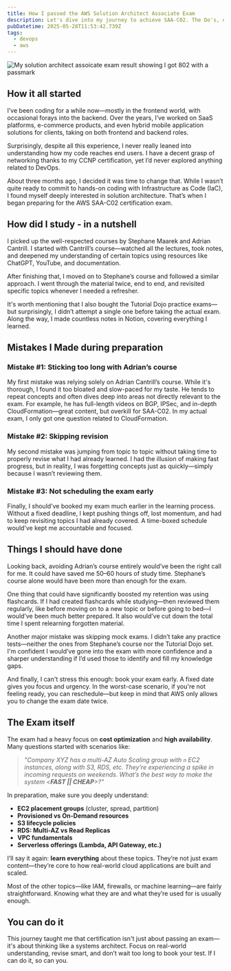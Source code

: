 ```yaml
---
title: How I passed the AWS Solution Architect Associate Exam
description: Let's dive into my journey to achieve SAA-C02. The Do's, don'ts and everything inbetween
pubDatetime: 2025-05-28T11:53:42.739Z
tags:
  - devops
  - aws
---
```

<div><img src="/saa-c02-result.jpeg" alt="My solution architect assoicate exam result showing I got 802 with a passmark"></img><div/>

## How it all started

I’ve been coding for a while now—mostly in the frontend world, with occasional forays into the backend. Over the years, I’ve worked on SaaS platforms, e-commerce products, and even hybrid mobile application solutions for clients, taking on both frontend and backend roles.

Surprisingly, despite all this experience, I never really leaned into understanding how my code reaches end users. I have a decent grasp of networking thanks to my CCNP certification, yet I’d never explored anything related to DevOps.

About three months ago, I decided it was time to change that. While I wasn’t quite ready to commit to hands-on coding with Infrastructure as Code (IaC), I found myself deeply interested in solution architecture. That’s when I began preparing for the AWS SAA-C02 certification exam.

## How did I study - in a nutshell

I picked up the well-respected courses by Stephane Maarek and Adrian Cantrill. I started with Cantrill’s course—watched all the lectures, took notes, and deepened my understanding of certain topics using resources like ChatGPT, YouTube, and documentation.

After finishing that, I moved on to Stephane’s course and followed a similar approach. I went through the material twice, end to end, and revisited specific topics whenever I needed a refresher.

It's worth mentioning that I also bought the Tutorial Dojo practice exams—but surprisingly, I didn’t attempt a single one before taking the actual exam. Along the way, I made countless notes in Notion, covering everything I learned.

## Mistakes I Made during preparation

### Mistake #1: Sticking too long with Adrian’s course

My first mistake was relying solely on Adrian Cantrill’s course. While it's thorough, I found it too bloated and slow-paced for my taste. He tends to repeat concepts and often dives deep into areas not directly relevant to the exam. For example, he has full-length videos on BGP, IPSec, and in-depth CloudFormation—great content, but overkill for SAA-C02. In my actual exam, I only got one question related to CloudFormation.

### Mistake #2: Skipping revision

My second mistake was jumping from topic to topic without taking time to properly revise what I had already learned. I had the illusion of making fast progress, but in reality, I was forgetting concepts just as quickly—simply because I wasn’t reviewing them.

### Mistake #3: Not scheduling the exam early

Finally, I should’ve booked my exam much earlier in the learning process. Without a fixed deadline, I kept pushing things off, lost momentum, and had to keep revisiting topics I had already covered. A time-boxed schedule would’ve kept me accountable and focused.

## Things I should have done

Looking back, avoiding Adrian’s course entirely would’ve been the right call for me. It could have saved me 50–60 hours of study time. Stephane’s course alone would have been more than enough for the exam.

One thing that could have significantly boosted my retention was using flashcards. If I had created flashcards while studying—then reviewed them regularly, like before moving on to a new topic or before going to bed—I would’ve been much better prepared. It also would’ve cut down the total time I spent relearning forgotten material.

Another major mistake was skipping mock exams. I didn’t take any practice tests—neither the ones from Stephane’s course nor the Tutorial Dojo set. I'm confident I would’ve gone into the exam with more confidence and a sharper understanding if I’d used those to identify and fill my knowledge gaps.

And finally, I can't stress this enough: book your exam early. A fixed date gives you focus and urgency. In the worst-case scenario, if you're not feeling ready, you can reschedule—but keep in mind that AWS only allows you to change the exam date twice.

## The Exam itself

The exam had a heavy focus on **cost optimization** and **high availability**. Many questions started with scenarios like:

> *"Company XYZ has a multi-AZ Auto Scaling group with `n` EC2 instances, along with S3, RDS, etc. They’re experiencing a spike in incoming requests on weekends. What’s the best way to make the system <**FAST || CHEAP**>?"*

In preparation, make sure you deeply understand:

* **EC2 placement groups** (cluster, spread, partition)
* **Provisioned vs On-Demand resources**
* **S3 lifecycle policies**
* **RDS: Multi-AZ vs Read Replicas**
* **VPC fundamentals**
* **Serverless offerings (Lambda, API Gateway, etc.)**

I’ll say it again: **learn everything** about these topics. They’re not just exam content—they’re core to how real-world cloud applications are built and scaled.

Most of the other topics—like IAM, firewalls, or machine learning—are fairly straightforward. Knowing what they are and what they’re used for is usually enough.

## You can do it

This journey taught me that certification isn't just about passing an exam—it's about thinking like a systems architect. Focus on real-world understanding, revise smart, and don’t wait too long to book your test. If I can do it, so can you.
